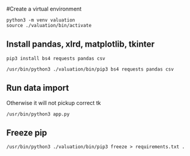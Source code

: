 #Create a virtual environment

```
python3 -m venv valuation
source ./valuation/bin/activate
```

## Install pandas, xlrd, matplotlib, tkinter

```
pip3 install bs4 requests pandas csv

/usr/bin/python3 ./valuation/bin/pip3 bs4 requests pandas csv
```

## Run data import

Otherwise it will not pickup correct tk

```
/usr/bin/python3 app.py
```

## Freeze pip

```
/usr/bin/python3 ./valuation/bin/pip3 freeze > requirements.txt .
```
